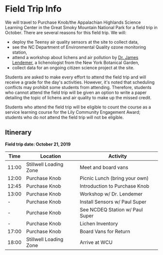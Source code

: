 # Field Trip Info

We will travel to Purchase Knob/the Appalachian Highlands Science Learning Center in the Great Smoky Mountain National Park for a field trip in October.  There are several reasons for this field trip.  We will:  

   - deploy the Teensy air quality sensors at the site to collect data,  
   - see the NC Department of Environmental Quality ozone monitoring station,  
   - attend a workshop about lichens and air pollution by [Dr. James Lendemer](https://www.nybg.org/person/james-lendemer/), a lichenologist from the New York Botanical Garden,  
   - collect data for an ongoing citizen science project at the site.  

Students are asked to make every effort to attend the field trip and will receive a grade for the day's activities.  However, it's noted that scheduling conflicts may prohibit some students from attending.  Therefore, students who cannot attend the field trip will be given an option to write a paper detailing the topic of lichens and air quality to make up the missed credit.

Students who attend the field trip will be eligible to count the course as a service learning course for the Lily Community Engagement Award; students who do not attend the field trip will not be eligible.

## Itinerary

**Field trip date: October 21, 2019**

| Time  | Location               | Activity                        |
| ----- | ---------------------- | ------------------------------- |
| 11:00 | Stillwell Loading Zone | Meet and board vans             |
| 12:00 | Purchase Knob          | Picnic Lunch (bring your own)   |
| 12:45 | Purchase Knob          | Introduction to Purchase Knob   |
| 13:00 | Purchase Knob          | Workshop w/ Dr. Lendemer        |
| -     | Purchase Knob          | Install Sensors w/ Paul Super   |
| -     | Purchase Knob          | See NCDEQ Station w/ Paul Super |
| -     | Purchase Knob          | Lichen Inventory                |
| 17:00 | Purchase Knob          | Board Vans for Return           |
| 18:00 | Stillwell Loading Zone | Arrive at WCU                   |
